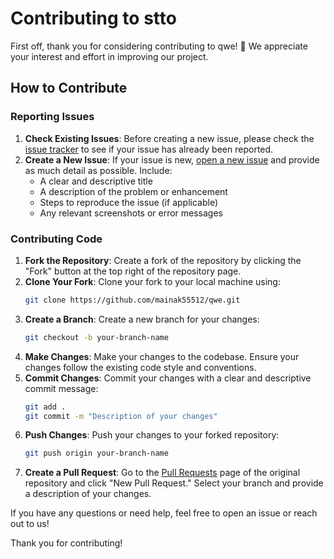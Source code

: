 # Contributing to stto

First off, thank you for considering contributing to qwe! 🎉 We appreciate your interest and effort in improving our project.

## How to Contribute

### Reporting Issues

1. **Check Existing Issues**: Before creating a new issue, please check the [issue tracker](https://github.com/mainak55512/qwe/issues) to see if your issue has already been reported.
2. **Create a New Issue**: If your issue is new, [open a new issue](https://github.com/mainak55512/qwe/issues/new) and provide as much detail as possible. Include:
   - A clear and descriptive title
   - A description of the problem or enhancement
   - Steps to reproduce the issue (if applicable)
   - Any relevant screenshots or error messages

### Contributing Code

1. **Fork the Repository**: Create a fork of the repository by clicking the "Fork" button at the top right of the repository page.
2. **Clone Your Fork**: Clone your fork to your local machine using:
   ```bash
   git clone https://github.com/mainak55512/qwe.git
   ```
3. **Create a Branch**: Create a new branch for your changes:
   ```bash
   git checkout -b your-branch-name
   ```
4. **Make Changes**: Make your changes to the codebase. Ensure your changes follow the existing code style and conventions.
5. **Commit Changes**: Commit your changes with a clear and descriptive commit message:
   ```bash
   git add .
   git commit -m "Description of your changes"
   ```
6. **Push Changes**: Push your changes to your forked repository:
   ```bash
   git push origin your-branch-name
   ```
7. **Create a Pull Request**: Go to the [Pull Requests](https://github.com/mainak55512/qwe/pulls) page of the original repository and click "New Pull Request." Select your branch and provide a description of your changes.


If you have any questions or need help, feel free to open an issue or reach out to us!

Thank you for contributing!

